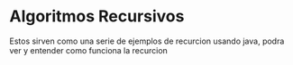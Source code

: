 # Algoritmos Recursivos
Estos sirven como una serie de ejemplos de recurcion usando java, podra ver y entender como funciona la recurcion
